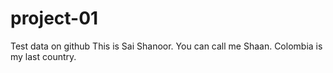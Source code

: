 # project-01
Test data on github
This is Sai Shanoor.
You can call me Shaan.
Colombia is my last country.

